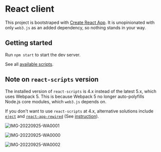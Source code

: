 # React client

This project is bootstraped with [Create React App](https://create-react-app.dev). It is unopinionated with only `web3.js` as an added dependency, so nothing stands in your way.

## Getting started

Run `npm start` to start the dev server.

See all [available scripts](https://create-react-app.dev/docs/available-scripts).

## Note on `react-scripts` version

The installed version of `react-scripts` is 4.x instead of the latest 5.x, which uses Webpack 5. This is because Webpack 5 no longer auto-polyfills Node.js core modules, which `web3.js` depends on.

If you don't want to use `react-scripts` at 4.x, alternative solutions include [`eject`](https://create-react-app.dev/docs/available-scripts/#npm-run-eject) and [`react-app-rewired`](https://github.com/timarney/react-app-rewired) (See [instruction](https://github.com/ChainSafe/web3.js#web3-and-create-react-app)).


![IMG-20220925-WA0001](https://user-images.githubusercontent.com/113246263/205080533-a7abf860-a06a-4c1d-8ef1-905abc6b22f1.jpg)


![IMG-20220925-WA0000](https://user-images.githubusercontent.com/113246263/205080552-38b1b7ae-2088-4a89-b3bd-134f07a32848.jpg)


![IMG-20220925-WA0002](https://user-images.githubusercontent.com/113246263/205080570-be57c3fe-1406-4750-899e-64835676b2e0.jpg)
